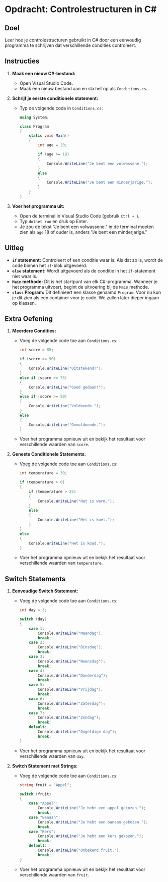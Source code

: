 # Opdracht: Controlestructuren in C#

## Doel
Leer hoe je controlestructuren gebruikt in C# door een eenvoudig programma te schrijven dat verschillende condities controleert.

## Instructies
1. **Maak een nieuw C#-bestand:**
   - Open Visual Studio Code.
   - Maak een nieuw bestand aan en sla het op als `Conditions.cs`.

2. **Schrijf je eerste conditionele statement:**
   - Typ de volgende code in `Conditions.cs`:
     ```csharp
     using System;

     class Program
     {
         static void Main()
         {
             int age = 20;

             if (age >= 18)
             {
                 Console.WriteLine("Je bent een volwassene.");
             }
             else
             {
                 Console.WriteLine("Je bent een minderjarige.");
             }
         }
     }
     ```

3. **Voer het programma uit:**
   - Open de terminal in Visual Studio Code (gebruik `Ctrl + `).
   - Typ `dotnet run` en druk op Enter.
   - Je zou de tekst "Je bent een volwassene." in de terminal moeten zien als `age` 18 of ouder is, anders "Je bent een minderjarige."

## Uitleg
- **`if` statement:** Controleert of een conditie waar is. Als dat zo is, wordt de code binnen het `if`-blok uitgevoerd.
- **`else` statement:** Wordt uitgevoerd als de conditie in het `if`-statement niet waar is.
- **`Main` methode:** Dit is het startpunt van elk C#-programma. Wanneer je het programma uitvoert, begint de uitvoering bij de `Main` methode.
- **`class` Program:** Dit definieert een klasse genaamd `Program`. Voor nu kun je dit zien als een container voor je code. We zullen later dieper ingaan op klassen.

## Extra Oefening
1. **Meerdere Condities:**
   - Voeg de volgende code toe aan `Conditions.cs`:
     ```csharp
     int score = 85;

     if (score >= 90)
     {
         Console.WriteLine("Uitstekend!");
     }
     else if (score >= 75)
     {
         Console.WriteLine("Goed gedaan!");
     }
     else if (score >= 50)
     {
         Console.WriteLine("Voldoende.");
     }
     else
     {
         Console.WriteLine("Onvoldoende.");
     }
     ```
   - Voer het programma opnieuw uit en bekijk het resultaat voor verschillende waarden van `score`.

2. **Geneste Conditionele Statements:**
   - Voeg de volgende code toe aan `Conditions.cs`:
     ```csharp
     int temperature = 30;

     if (temperature > 0)
     {
         if (temperature > 25)
         {
             Console.WriteLine("Het is warm.");
         }
         else
         {
             Console.WriteLine("Het is koel.");
         }
     }
     else
     {
         Console.WriteLine("Het is koud.");
     }
     ```
   - Voer het programma opnieuw uit en bekijk het resultaat voor verschillende waarden van `temperature`.

## Switch Statements
1. **Eenvoudige Switch Statement:**
   - Voeg de volgende code toe aan `Conditions.cs`:
     ```csharp
     int day = 3;

     switch (day)
     {
         case 1:
             Console.WriteLine("Maandag");
             break;
         case 2:
             Console.WriteLine("Dinsdag");
             break;
         case 3:
             Console.WriteLine("Woensdag");
             break;
         case 4:
             Console.WriteLine("Donderdag");
             break;
         case 5:
             Console.WriteLine("Vrijdag");
             break;
         case 6:
             Console.WriteLine("Zaterdag");
             break;
         case 7:
             Console.WriteLine("Zondag");
             break;
         default:
             Console.WriteLine("Ongeldige dag");
             break;
     }
     ```
   - Voer het programma opnieuw uit en bekijk het resultaat voor verschillende waarden van `day`.

2. **Switch Statement met Strings:**
   - Voeg de volgende code toe aan `Conditions.cs`:
     ```csharp
     string fruit = "Appel";

     switch (fruit)
     {
         case "Appel":
             Console.WriteLine("Je hebt een appel gekozen.");
             break;
         case "Banaan":
             Console.WriteLine("Je hebt een banaan gekozen.");
             break;
         case "Kers":
             Console.WriteLine("Je hebt een kers gekozen.");
             break;
         default:
             Console.WriteLine("Onbekend fruit.");
             break;
     }
     ```
   - Voer het programma opnieuw uit en bekijk het resultaat voor verschillende waarden van `fruit`.